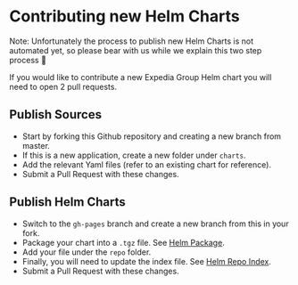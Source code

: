 # Contributing new Helm Charts

Note: Unfortunately the process to publish new Helm Charts is not automated yet, so please bear with us while we explain this two step process 🦄

If you would like to contribute a new Expedia Group Helm chart you will need to open 2 pull requests.

## Publish Sources

* Start by forking this Github repository and creating a new branch from master.
* If this is a new application, create a new folder under `charts`.
* Add the relevant Yaml files (refer to an existing chart for reference).
* Submit a Pull Request with these changes.

## Publish Helm Charts

* Switch to the `gh-pages` branch and create a new branch from this in your fork.
* Package your chart into a `.tgz` file. See [Helm Package](https://helm.sh/docs/helm/helm_package/).
* Add your file under the `repo` folder.
* Finally, you will need to update the index file. See [Helm Repo Index](https://helm.sh/docs/helm/helm_repo_index/). 
* Submit a Pull Request with these changes.
